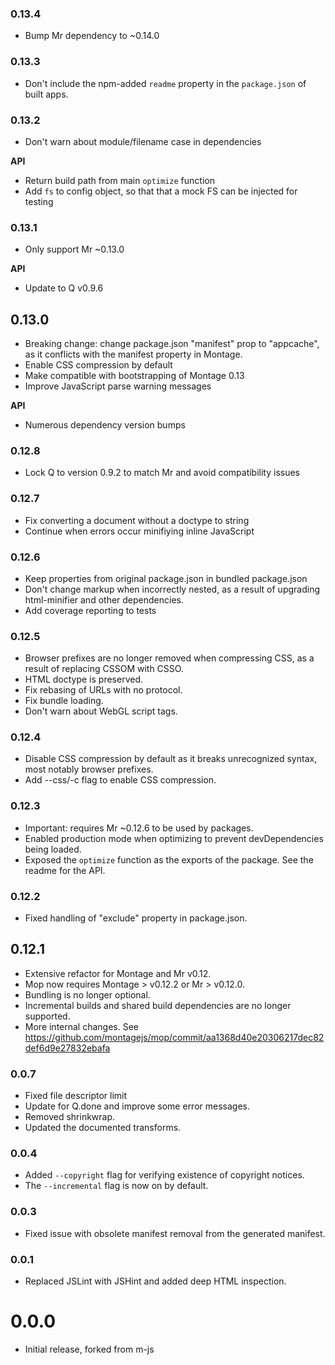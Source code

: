 ### 0.13.4

 - Bump Mr dependency to ~0.14.0

### 0.13.3

 - Don't include the npm-added `readme` property in the `package.json` of
   built apps.

### 0.13.2

 - Don't warn about module/filename case in dependencies

**API**

 - Return build path from main `optimize` function
 - Add `fs` to config object, so that that a mock FS can be injected for
   testing

### 0.13.1

 - Only support Mr ~0.13.0

**API**

 - Update to Q v0.9.6

## 0.13.0

 - Breaking change: change package.json "manifest" prop to "appcache", as it
   conflicts with the manifest property in Montage.
 - Enable CSS compression by default
 - Make compatible with bootstrapping of Montage 0.13
 - Improve JavaScript parse warning messages

**API**

 - Numerous dependency version bumps

### 0.12.8

 - Lock Q to version 0.9.2 to match Mr and avoid compatibility issues

### 0.12.7

 - Fix converting a document without a doctype to string
 - Continue when errors occur minifiying inline JavaScript

### 0.12.6

 - Keep properties from original package.json in bundled package.json
 - Don't change markup when incorrectly nested, as a result of upgrading
   html-minifier and other dependencies.
 - Add coverage reporting to tests

### 0.12.5

 - Browser prefixes are no longer removed when compressing CSS, as a result of
   replacing CSSOM with CSSO.
 - HTML doctype is preserved.
 - Fix rebasing of URLs with no protocol.
 - Fix bundle loading.
 - Don't warn about WebGL script tags.

### 0.12.4

 - Disable CSS compression by default as it breaks unrecognized syntax, most
   notably browser prefixes.
 - Add --css/-c flag to enable CSS compression.

### 0.12.3

 - Important: requires Mr ~0.12.6 to be used by packages.
 - Enabled production mode when optimizing to prevent devDependencies being
   loaded.
 - Exposed the `optimize` function as the exports of the package. See the
   readme for the API.

### 0.12.2

-   Fixed handling of "exclude" property in package.json.

## 0.12.1

-   Extensive refactor for Montage and Mr v0.12.
-   Mop now requires Montage > v0.12.2 or Mr > v0.12.0.
-   Bundling is no longer optional.
-   Incremental builds and shared build dependencies are no longer supported.
-   More internal changes. See
    https://github.com/montagejs/mop/commit/aa1368d40e20306217dec82def6d9e27832ebafa

### 0.0.7

-   Fixed file descriptor limit
-   Update for Q.done and improve some error messages.
-   Removed shrinkwrap.
-   Updated the documented transforms.

### 0.0.4

-   Added ``--copyright`` flag for verifying existence of copyright
    notices.
-   The ``--incremental`` flag is now on by default.

### 0.0.3

-   Fixed issue with obsolete manifest removal from the generated
    manifest.

### 0.0.1

-   Replaced JSLint with JSHint and added deep HTML inspection.

# 0.0.0

-   Initial release, forked from m-js

